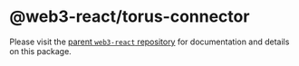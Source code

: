 # @web3-react/torus-connector

Please visit the [parent `web3-react` repository](https://github.com/NoahZinsmeister/web3-react) for documentation and details on this package.

